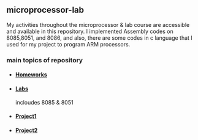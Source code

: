 ## microprocessor-lab

My activities throughout the microprocessor & lab course are accessible and available in this repository. I implemented Assembly codes on 8085,8051, and 8086, and also, there are some codes in c language that I used for my project to program ARM processors.

### main topics of repository
- #### [Homeworks](https://github.com/kasrafallah/microprocessor-lab/tree/main/homeworks)
- #### [Labs](https://github.com/kasrafallah/microprocessor-lab/tree/main/labs)

  incloudes 8085 & 8051
- #### [Project1](https://github.com/kasrafallah/microprocessor-lab/tree/main/project1)
- #### [Project2](https://github.com/kasrafallah/microprocessor-lab/tree/main/project2)
